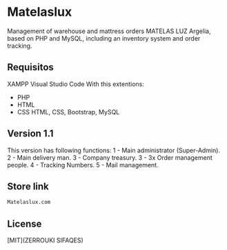 # Matelaslux
Management of warehouse and mattress orders MATELAS LUZ Argelia, based on PHP and MySQL, including an inventory system and order tracking.

## Requisitos
XAMPP
Visual Studio Code With this extentions:
* PHP
* HTML
* CSS
    HTML, CSS, Bootstrap, MySQL

## Version 1.1
This version has following functions:
1 - Main administrator (Super-Admin).
2 - Main delivery man.
3 - Company treasury.
3 - 3x Order management people.
4 - Tracking Numbers.
5 - Mail management.

## Store link
```bash
Matelaslux.com
```





## License
[MIT](ZERROUKI SIFAQES)